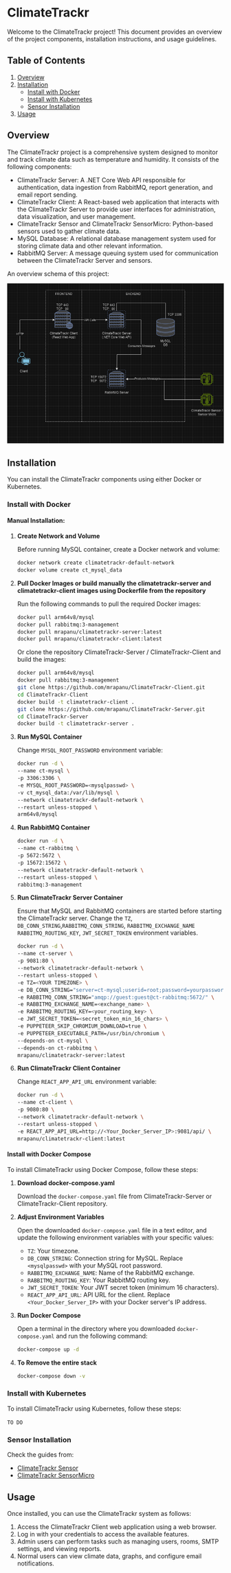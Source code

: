 # ClimateTrackr

Welcome to the ClimateTrackr project! This document provides an overview of the project components, installation instructions, and usage guidelines.

## Table of Contents

1. [Overview](#overview)
2. [Installation](#installation)
   - [Install with Docker](#install-with-docker)
   - [Install with Kubernetes](#install-with-kubernetes)
   - [Sensor Installation](#sensor-installation)
3. [Usage](#usage)

## Overview

The ClimateTrackr project is a comprehensive system designed to monitor and track climate data such as temperature and humidity. It consists of the following components:

- ClimateTrackr Server: A .NET Core Web API responsible for authentication, data ingestion from RabbitMQ, report generation, and email report sending.
- ClimateTrackr Client: A React-based web application that interacts with the ClimateTrackr Server to provide user interfaces for administration, data visualization, and user management.
- ClimateTrackr Sensor and ClimateTrackr SensorMicro: Python-based sensors used to gather climate data.
- MySQL Database: A relational database management system used for storing climate data and other relevant information.
- RabbitMQ Server: A message queuing system used for communication between the ClimateTrackr Server and sensors.

An overview schema of this project:

![Project Overview](https://raw.githubusercontent.com/mrapanu/ClimateTrackr-Sensor/main/images/project_overview.png)

## Installation

You can install the ClimateTrackr components using either Docker or Kubernetes.

### Install with Docker

#### Manual Installation:

1. **Create Network and Volume**

   Before running MySQL container, create a Docker network and volume:

   ```bash
   docker network create climatetrackr-default-network
   docker volume create ct_mysql_data
   ```

2. **Pull Docker Images or build manually the climatetrackr-server and climatetrackr-client images using Dockerfile from the repository**
   
   Run the following commands to pull the required Docker images:

   ```bash
   docker pull arm64v8/mysql
   docker pull rabbitmq:3-management
   docker pull mrapanu/climatetrackr-server:latest
   docker pull mrapanu/climatetrackr-client:latest
   ```

   Or clone the repository ClimateTrackr-Server / ClimateTrackr-Client and build the images:

   ```bash
   docker pull arm64v8/mysql
   docker pull rabbitmq:3-management
   git clone https://github.com/mrapanu/ClimateTrackr-Client.git
   cd ClimateTrackr-Client
   docker build -t climatetrackr-client .
   git clone https://github.com/mrapanu/ClimateTrackr-Server.git
   cd ClimateTrackr-Server
   docker build -t climatetrackr-server .
   ```

3. **Run MySQL Container**

   Change `MYSQL_ROOT_PASSWORD` environment variable:
   ```bash
   docker run -d \
   --name ct-mysql \
   -p 3306:3306 \
   -e MYSQL_ROOT_PASSWORD=<mysqlpasswd> \
   -v ct_mysql_data:/var/lib/mysql \
   --network climatetrackr-default-network \
   --restart unless-stopped \
   arm64v8/mysql
   ```
4. **Run RabbitMQ Container**

   ```bash
   docker run -d \
   --name ct-rabbitmq \
   -p 5672:5672 \
   -p 15672:15672 \
   --network climatetrackr-default-network \
   --restart unless-stopped \
   rabbitmq:3-management
   ```
5. **Run ClimateTrackr Server Container**

   Ensure that MySQL and RabbitMQ containers are started before starting the ClimateTrackr server. Change the `TZ`, `DB_CONN_STRING`,`RABBITMQ_CONN_STRING`, `RABBITMQ_EXCHANGE_NAME` `RABBITMQ_ROUTING_KEY`, `JWT_SECRET_TOKEN` environment variables.
   ```bash
   docker run -d \
   --name ct-server \
   -p 9081:80 \
   --network climatetrackr-default-network \
   --restart unless-stopped \
   -e TZ=<YOUR TIMEZONE> \
   -e DB_CONN_STRING="server=ct-mysql;userid=root;password=yourpassword;database=ClimateTrackr;port=3306" \
   -e RABBITMQ_CONN_STRING="amqp://guest:guest@ct-rabbitmq:5672/" \
   -e RABBITMQ_EXCHANGE_NAME=<exchange_name> \
   -e RABBITMQ_ROUTING_KEY=<your_routing_key> \
   -e JWT_SECRET_TOKEN=<secret_token_min_16_chars> \
   -e PUPPETEER_SKIP_CHROMIUM_DOWNLOAD=true \
   -e PUPPETEER_EXECUTABLE_PATH=/usr/bin/chromium \
   --depends-on ct-mysql \
   --depends-on ct-rabbitmq \
   mrapanu/climatetrackr-server:latest
   ```
6. **Run ClimateTrackr Client Container**

   Change `REACT_APP_API_URL` environment variable:
   ```bash
   docker run -d \
   --name ct-client \
   -p 9080:80 \
   --network climatetrackr-default-network \
   --restart unless-stopped \
   -e REACT_APP_API_URL=http://<Your_Docker_Server_IP>:9081/api/ \
   mrapanu/climatetrackr-client:latest
   ```

#### Install with Docker Compose

   To install ClimateTrackr using Docker Compose, follow these steps:

1. **Download docker-compose.yaml**

   Download the `docker-compose.yaml` file from ClimateTrackr-Server or ClimateTrackr-Client repository.

2. **Adjust Environment Variables**

   Open the downloaded `docker-compose.yaml` file in a text editor, and update the following environment variables with your specific values:
   - `TZ`: Your timezone.
   - `DB_CONN_STRING`: Connection string for MySQL. Replace `<mysqlpasswd>` with your MySQL root password.
   - `RABBITMQ_EXCHANGE_NAME`: Name of the RabbitMQ exchange.
   - `RABBITMQ_ROUTING_KEY`: Your RabbitMQ routing key.
   - `JWT_SECRET_TOKEN`: Your JWT secret token (minimum 16 characters).
   - `REACT_APP_API_URL`: API URL for the client. Replace `<Your_Docker_Server_IP>` with your Docker server's IP address.

3. **Run Docker Compose**

   Open a terminal in the directory where you downloaded `docker-compose.yaml` and run the following command:
   ```bash
   docker-compose up -d
   ```

4. **To Remove the entire stack**
   ```bash
   docker-compose down -v
   ```

### Install with Kubernetes

To install ClimateTrackr using Kubernetes, follow these steps:

`TO DO`

### Sensor Installation

Check the guides from:

- [ClimateTrackr Sensor](https://github.com/mrapanu/ClimateTrackr-Sensor)
- [ClimateTrackr SensorMicro](https://github.com/mrapanu/ClimateTrackr-SensorMicro)

## Usage

Once installed, you can use the ClimateTrackr system as follows:

1. Access the ClimateTrackr Client web application using a web browser.
2. Log in with your credentials to access the available features.
3. Admin users can perform tasks such as managing users, rooms, SMTP settings, and viewing reports.
4. Normal users can view climate data, graphs, and configure email notifications.

